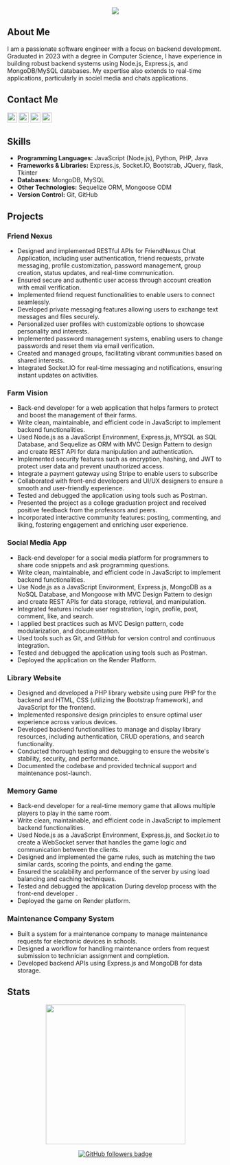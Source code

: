 <h3 align="center">
  <img src="https://readme-typing-svg.herokuapp.com/?lines=This+is+Mohamed+Twfik;Nice+to+meet+you+%F0%9F%91%8B&center=true&size=30">
</h3>

## About Me

I am a passionate software engineer with a focus on backend development. Graduated in 2023 with a degree in Computer Science, I have experience in building robust backend systems using Node.js, Express.js, and MongoDB/MySQL databases. My expertise also extends to real-time applications, particularly in sociel media and chats applications.


<!-- Experienced Software Engineer proficient in Software Development, API Development, and Socket Programming, with a solid foundation in Database Design. Skilled in architecting scalable server-side solutions, particularly within the Node.js environment. Demonstrated track record of optimizing web application performance and implementing robust security systems. Recognized for meticulous attention to detail and strong collaborative abilities within cross-functional teams. Eager to leverage creativity, time management prowess, and effective communication skills to drive innovation in backend development. Possess strong problem-solving skills and adept at efficiently resolving challenges. -->

<h2 >Contact Me</h2>
<p>
  <a href="https://www.linkedin.com/in/mohamed-twfik-bb6691216/"><img src="https://img.shields.io/badge/linkedin-%230077B5.svg?&style=flat&logo=linkedin&logoColor=white" height=23></a>
  <a href="mailto:mohamedtwfik910@gmail.com"><img src="https://img.shields.io/badge/Gmail-D14836?style=flat&logo=gmail&logoColor=white" height=23></a>
  <a href="http://wa.me//201143649608"><img src="https://img.shields.io/badge/WhatsApp-25D366?style=flat&logo=whatsapp&logoColor=white" height=23></a>
  <a href="https://github.com/Mohamed-Twfik/"><img src="https://img.shields.io/badge/GitHub-100000?style=flat&logo=github&logoColor=white" height=23></a>
  <!-- <a href="https://github.com/Mohamed-Twfik/"><img src="https://img.shields.io/badge/Portfolio-white?style=flat&logo=protodotio&logoColor=black" height=23></a> -->
</p>


## Skills

- **Programming Languages:** JavaScript (Node.js), Python, PHP, Java
- **Frameworks & Libraries:** Express.js, Socket.IO, Bootstrab, JQuery, flask, Tkinter
- **Databases:** MongoDB, MySQL
- **Other Technologies:** Sequelize ORM, Mongoose ODM
- **Version Control:** Git, GitHub

## Projects

### Friend Nexus
- Designed and implemented RESTful APIs for FriendNexus Chat Application, including user authentication, friend requests, private messaging, profile customization, password management, group creation, status updates, and real-time communication.
- Ensured secure and authentic user access through account creation with email verification.
- Implemented friend request functionalities to enable users to connect seamlessly.
- Developed private messaging features allowing users to exchange text messages and files securely.
- Personalized user profiles with customizable options to showcase personality and interests.
- Implemented password management systems, enabling users to change passwords and reset them via email verification.
- Created and managed groups, facilitating vibrant communities based on shared interests.
- Integrated Socket.IO for real-time messaging and notifications, ensuring instant updates on activities.

### Farm Vision
- Back-end developer for a web application that helps farmers to protect and boost the management of their farms.
- Write clean, maintainable, and efficient code in JavaScript to implement backend functionalities.
- Used Node.js as a JavaScript Environment, Express.js, MYSQL as SQL Database, and Sequelize as ORM with MVC Design Pattern to design and create REST API for data manipulation and authentication.
- Implemented security features such as encryption, hashing, and JWT to protect user data and prevent unauthorized access.
- Integrate a payment gateway using Stripe to enable users to subscribe
- Collaborated with front-end developers and UI/UX designers to ensure a smooth and user-friendly experience.
- Tested and debugged the application using tools such as Postman.
- Presented the project as a college graduation project and received positive feedback from the professors and peers.
- Incorporated interactive community features: posting, commenting, and liking, fostering engagement and enriching user experience.

### Social Media App
- Back-end developer for a social media platform for programmers to share code snippets and ask programming questions.
- Write clean, maintainable, and efficient code in JavaScript to implement backend functionalities.
- Use Node.js as a JavaScript Environment, Express.js, MongoDB as a NoSQL Database, and Mongoose with MVC Design Pattern to design and create REST APIs for data storage, retrieval, and manipulation.
- Integrated features include user registration, login, profile, post, comment, like, and search.
- I applied best practices such as MVC Design pattern, code modularization, and documentation.
- Used tools such as Git, and GitHub for version control and continuous integration.
- Tested and debugged the application using tools such as Postman.
- Deployed the application on the Render Platform.

### Library Website
- Designed and developed a PHP library website using pure PHP for the backend and HTML, CSS (utilizing the Bootstrap framework), and JavaScript for the frontend.
- Implemented responsive design principles to ensure optimal user experience across various devices.
- Developed backend functionalities to manage and display library resources, including authentication, CRUD operations, and search functionality.
- Conducted thorough testing and debugging to ensure the website's stability, security, and performance.
- Documented the codebase and provided technical support and maintenance post-launch.

### Memory Game
- Back-end developer for a real-time memory game that allows multiple players to play in the same room.
- Write clean, maintainable, and efficient code in JavaScript to implement backend functionalities.
- Used Node.js as a JavaScript Environment, Express.js, and Socket.io to create a WebSocket serv﻿er that handles the game logic and communication between the clients.
- Designed and implemented the game rules, such as matching the two similar cards, scoring the points, and ending the game.
- Ensured the scalability and performance of the server by using load balancing and caching techniques.
- Tested and debugged the application During develop process with the front-end developer .
- Deployed the game on Render platform.

### Maintenance Company System
- Built a system for a maintenance company to manage maintenance requests for electronic devices in schools.
- Designed a workflow for handling maintenance orders from request submission to technician assignment and completion.
- Developed backend APIs using Express.js and MongoDB for data storage.

<h2>Stats</h2>
<p align="center">
<a href="https://github.com/Mohamed-Twfik/">
      <img width=325  src="https://github-readme-stats.vercel.app/api/top-langs/?username=Mohamed-Twfik&hide=c%23,powershell,Mathematica,Ruby,Objective-C,Objective-C%2b%2b,Cuda&title_color=61dafb&text_color=ffffff&icon_color=61dafb&bg_color=20232a&langs_count=8&layout=compact&border_color=61dafb&hide_border=true" />
 </a>
</p>

<p align="center">
  <a href="https://www.github.com/Mohamed-Twfik" target="_blank" rel="noreferrer"><img src="https://img.shields.io/github/followers/Mohamed-Twfik?logo=github&style=for-the-badge&color=282b2f&labelColor=0d1117" alt="GitHub followers badge" /></a>
</p>
